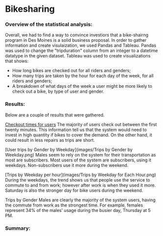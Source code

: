 # Bikesharing


### Overview of the statistical analysis:

Overall, we had to find a way to convince investiors that a bike-shairng program in Des Moines is a solid business proposal. In order to gather information and create visulaization, we used Pandas and Tableau. Pandas was used to change the "tripduration" column from an integer to a datetime datatype in the given dataset. Tableau was used to create visualizations that shows:

- How long bikes are checked out for all riders and genders;
- How many trips are taken by the hour for each day of the week, for all riders and genders;
- A breakdown of what days of the week a user might be more likely to check out a bike, by type of user and gender.

### Results:
 Below are a couple of results that were gathered.


[Checkout times for users](images/Checkout%20Times%20for%20Users.png)
 The majority of users check out between the first twenty minutes. This information tell us that the system would need to invest in high quantity if bikes to cover the demand. On the other hand, it could result in less repairs as trips are short.

[User trips by Gender by Weekday](images/Trips by Gender by Weekday.png)
 Males seem to rely on the system for their transportation as most are subscribers. Most users of the system are subscribers, using it weekdays. Non-subscribers use it more during the weekend.

[Trips by Weekday per hour](images/Trips by Weekday for Each Hour.png)
During the weekdays, the trend shows us that people use the service to commute to and from work; however after work is when they used it more. Saturday is also the stronger day for bike users during the weekend.

Trips by Gender
Males are clearly the majority of the system users, having the commute from work as the strongest time. For example, females represent 34% of the males' usage during the busier day, Thursday at 5 PM.
### Summary:

